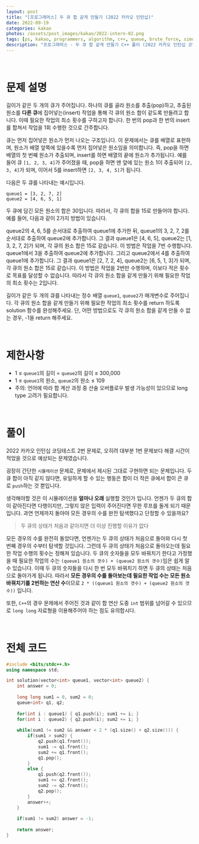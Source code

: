 ```yaml
---
layout: post
title: "[프로그래머스] 두 큐 합 같게 만들기 (2022 카카오 인턴십)"
date: 2022-09-19
categories: kakao
photos: /assets/post_images/kakao/2022-intern-02.png
tags: [ps, kakao, programmers, algorithm, c++, queue, brute_force, simulation]
description: "프로그래머스 - 두 큐 합 같게 만들기 C++ 풀이 (2022 카카오 인턴십 코딩테스트 기출)"
---
```


<br>

# 문제 설명

길이가 같은 두 개의 큐가 주어집니다. 하나의 큐를 골라 원소를 추출(pop)하고, 추출된 원소를 **다른 큐**에 집어넣는(insert) 작업을 통해 각 큐의 원소 합이 같도록 만들려고 합니다. 이때 필요한 작업의 최소 횟수를 구하고자 합니다. 한 번의 pop과 한 번의 insert를 합쳐서 작업을 1회 수행한 것으로 간주합니다.

큐는 먼저 집어넣은 원소가 먼저 나오는 구조입니다. 이 문제에서는 큐를 배열로 표현하며, 원소가 배열 앞쪽에 있을수록 먼저 집어넣은 원소임을 의미합니다. 즉, pop을 하면 배열의 첫 번째 원소가 추출되며, insert를 하면 배열의 끝에 원소가 추가됩니다. 예를 들어 큐 `[1, 2, 3, 4]`가 주어졌을 때, pop을 하면 맨 앞에 있는 원소 1이 추출되어 `[2, 3, 4]`가 되며, 이어서 5를 insert하면 `[2, 3, 4, 5]`가 됩니다.

다음은 두 큐를 나타내는 예시입니다.

```
queue1 = [3, 2, 7, 2]
queue2 = [4, 6, 5, 1]
```

두 큐에 담긴 모든 원소의 합은 30입니다. 따라서, 각 큐의 합을 15로 만들어야 합니다. 예를 들어, 다음과 같이 2가지 방법이 있습니다.

queue2의 4, 6, 5를 순서대로 추출하여 queue1에 추가한 뒤, queue1의 3, 2, 7, 2를 순서대로 추출하여 queue2에 추가합니다. 그 결과 queue1은 [4, 6, 5], queue2는 [1, 3, 2, 7, 2]가 되며, 각 큐의 원소 합은 15로 같습니다. 이 방법은 작업을 7번 수행합니다.
queue1에서 3을 추출하여 queue2에 추가합니다. 그리고 queue2에서 4를 추출하여 queue1에 추가합니다. 그 결과 queue1은 [2, 7, 2, 4], queue2는 [6, 5, 1, 3]가 되며, 각 큐의 원소 합은 15로 같습니다. 이 방법은 작업을 2번만 수행하며, 이보다 적은 횟수로 목표를 달성할 수 없습니다.
따라서 각 큐의 원소 합을 같게 만들기 위해 필요한 작업의 최소 횟수는 2입니다.

길이가 같은 두 개의 큐를 나타내는 정수 배열 `queue1`, `queue2`가 매개변수로 주어집니다. 각 큐의 원소 합을 같게 만들기 위해 필요한 작업의 최소 횟수를 return 하도록 solution 함수를 완성해주세요. 단, 어떤 방법으로도 각 큐의 원소 합을 같게 만들 수 없는 경우, -1을 return 해주세요.

<br>

# 제한사항

- 1 ≤ `queue1`의 길이 = `queue2`의 길이 ≤ 300,000
- 1 ≤ `queue1`의 원소, `queue2`의 원소 ≤ 109
- 주의: 언어에 따라 합 계산 과정 중 산술 오버플로우 발생 가능성이 있으므로 long type 고려가 필요합니다.

<br>

# 풀이

2022 카카오 인턴십 코딩테스트 2번 문제로, 오히려 대부분 1번 문제보다 해결 시간이 적었을 것으로 예상되는 문제였습니다.

굉장히 간단한 `시뮬레이션` 문제로, 문제에서 제시된 그대로 구현하면 되는 문제입니다. 두 큐 합이 아직 같지 않다면, 유일하게 할 수 있는 행동은 합이 더 작은 큐에서 합이 큰 큐로 `push`하는 것 뿐입니다.

생각해야할 것은 이 시뮬레이션을 **얼마나 오래** 실행할 것인가 입니다. 언젠가 두 큐의 합이 같아진다면 다행이지만, 그렇지 않은 입력이 주어진다면 무한 루프를 돌게 되기 때문입니다. 과연 언제까지 돌아야 모든 경우의 수를 완전 탐색했다고 단정할 수 있을까요?

> 두 큐의 상태가 처음과 같아지면 더 이상 진행할 이유가 없다

모든 경우의 수를 완전히 돌았다면, 언젠가는 두 큐의 상태가 처음으로 돌아와 다시 첫 번째 경우의 수부터 탐색할 것입니다. 그런데 두 큐의 상태가 처음으로 돌아오는데 필요한 작업 수행의 횟수는 정해져 있습니다. 두 큐의 숫자들을 모두 바꿔치기 한다고 가정했을 때 필요한 작업의 수는 `(queue1 원소의 갯수) + (queue2 원소의 갯수)`임은 쉽게 알 수 있습니다. 이때 두 큐의 숫자들을 다시 한 번 모두 바꿔치기 하면 두 큐의 상태는 처음으로 돌아가게 됩니다. 따라서 **모든 경우의 수를 돌아보는데 필요한 작업 수는 모든 원소 바꿔치기를 2번하는 연산 수**이므로 `2 * ((queue1 원소의 갯수) + (queue2 원소의 갯수))` 입니다.

또한, `C++`의 경우 문제에서 주어진 것과 같이 합 연산 도중 `int` 범위를 넘어갈 수 있으므로 `long long` 자료형을 이용해주어야 하는 점도 유의합시다.

<br>

# 전체 코드

```c++
#include <bits/stdc++.h>
using namespace std;

int solution(vector<int> queue1, vector<int> queue2) {
    int answer = 0;
    
    long long sum1 = 0, sum2 = 0;
    queue<int> q1, q2;
    
    for(int i : queue1) { q1.push(i); sum1 += i; }
    for(int i : queue2) { q2.push(i); sum2 += i; }
    
    while(sum1 != sum2 && answer < 2 * (q1.size() + q2.size())) {
        if(sum1 > sum2) {
            q2.push(q1.front());
            sum1 -= q1.front();
            sum2 += q1.front();
            q1.pop();
        }
        else {
            q1.push(q2.front());
            sum1 += q2.front();
            sum2 -= q2.front();
            q2.pop();
        }
        answer++;
    }
    
    if(sum1 != sum2) answer = -1;
    
    return answer;
}
```